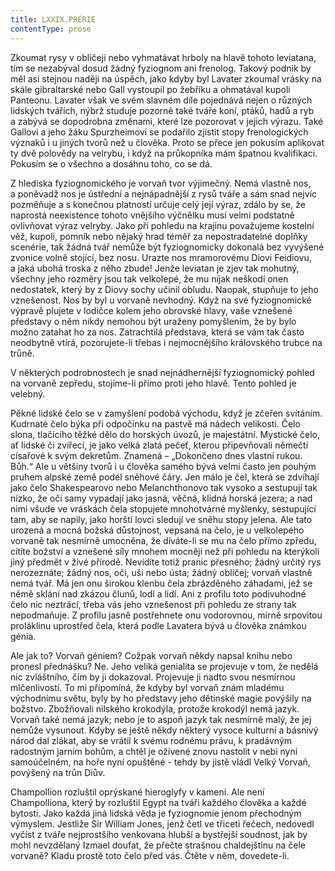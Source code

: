 ```yaml
---
title: LXXIX.PRÉRIE
contentType: prose
---
```


Zkoumat rysy v obličeji nebo vyhmatávat hrboly na hlavě tohoto leviatana, tím se nezabýval dosud žádný fyziognom ani frenolog. Takový podnik by měl asi stejnou naději na úspěch, jako kdyby byl Lavater zkoumal vrásky na skále gibraltarské nebo Gall vystoupil po žebříku a ohmatával kupoli Panteonu. Lavater však ve svém slavném díle pojednává nejen o různých lidských tvářích, nýbrž studuje pozorně také tváře koní, ptáků, hadů a ryb a zabývá se dopodrobna změnami, které lze pozorovat v jejich výrazu. Také Gallovi a jeho žáku Spurzheimovi se podařilo zjistit stopy frenologických význaků i u jiných tvorů než u člověka. Proto se přece jen pokusím aplikovat ty dvě polovědy na velrybu, i když na průkopníka mám špatnou kvalifikaci. Pokusím se o všechno a dosáhnu toho, co se dá.

Z hlediska fyziognomického je vorvaň tvor výjimečný. Nemá vlastně nos, a poněvadž nos je ústřední a nejnápadnější z rysů tváře a sám snad nejvíc pozměňuje a s konečnou platností určuje celý její výraz, zdálo by se, že naprostá neexistence tohoto vnějšího výčnělku musí velmi podstatně ovlivňovat výraz velryby. Jako při pohledu na krajinu považujeme kostelní věž, kupoli, pomník nebo nějaký hrad téměř za nepostradatelné doplňky scenérie, tak žádná tvář nemůže být fyziognomicky dokonalá bez vyvýšené zvonice volně stojící, bez nosu. Urazte nos mramorovému Diovi Feidiovu, a jaká ubohá troska z něho zbude! Jenže leviatan je zjev tak mohutný, všechny jeho rozměry jsou tak velkolepé, že mu nijak neškodí onen nedostatek, který by z Diovy sochy učinil obludu. Naopak, stupňuje to jeho vznešenost. Nos by byl u vorvaně nevhodný. Když na své fyziognomické výpravě plujete v lodičce kolem jeho obrovské hlavy, vaše vznešené představy o něm nikdy nemohou být uraženy pomyšlením, že by bylo možno zatahat ho za nos. Zatrachtilá představa, která se vám tak často neodbytně vtírá, pozorujete-li třebas i nejmocnějšího královského trubce na trůně.

V některých podrobnostech je snad nejnádhernější fyziognomický pohled na vorvaně zepředu, stojíme-li přímo proti jeho hlavě. Tento pohled je velebný.

Pěkné lidské čelo se v zamyšlení podobá východu, když je zčeřen svítáním. Kudrnaté čelo býka při odpočinku na pastvě má nádech velikosti. Čelo slona, tlačícího těžké dělo do horských úvozů, je majestátní. Mystické čelo, ať lidské či zvířecí, je jako velká zlatá pečeť, kterou připevňovali němečtí císařové k svým dekretům. Znamená – „Dokončeno dnes vlastní rukou. Bůh.“ Ale u většiny tvorů i u člověka samého bývá velmi často jen pouhým pruhem alpské země podél sněhové čáry. Jen málo je čel, která se zdvíhají jako čelo Shakespearovo nebo Melanchthonovo tak vysoko a sestupují tak nízko, že oči samy vypadají jako jasná, věčná, klidná horská jezera; a nad nimi všude ve vráskách čela stopujete mnohotvárné myšlenky, sestupující tam, aby se napily, jako horští lovci sledují ve sněhu stopy jelena. Ale tato urozená a mocná božská důstojnost, vepsaná na čelo, je u velkolepého vorvaně tak nesmírně umocněna, že díváte-li se mu na čelo přímo zpředu, cítíte božství a vznešené síly mnohem mocněji než při pohledu na kterýkoli jiný předmět v živé přírodě. Nevidíte totiž pranic přesného; žádný určitý rys nerozeznáte; žádný nos, oči, uši nebo ústa; žádný obličej; vorvaň vlastně nemá tvář. Má jen onu širokou klenbu čela zbrázděného záhadami, jež se němě sklání nad zkázou člunů, lodí a lidí. Ani z profilu toto podivuhodné čelo nic neztrácí, třeba vás jeho vznešenost při pohledu ze strany tak nepodmaňuje. Z profilu jasně postřehnete onu vodorovnou, mírně srpovitou proláklinu uprostřed čela, která podle Lavatera bývá u člověka známkou génia.

Ale jak to? Vorvaň géniem? Cožpak vorvaň někdy napsal knihu nebo pronesl přednášku? Ne. Jeho veliká genialita se projevuje v tom, že nedělá nic zvláštního, čím by ji dokazoval. Projevuje ji nadto svou nesmírnou mlčenlivostí. To mi připomíná, že kdyby byl vorvaň znám mladému východnímu světu, byly by ho představy jeho dětinské magie povýšily na božstvo. Zbožňovali nilského krokodýla, protože krokodýl nemá jazyk. Vorvaň také nemá jazyk; nebo je to aspoň jazyk tak nesmírně malý, že jej nemůže vysunout. Kdyby se ještě někdy některý vysoce kulturní a básnivý národ dal zlákat, aby se vrátil k svému rodnému právu, k pradávným radostným jarním bohům, a chtěl je oživené znovu nastolit v nebi nyní samoúčelném, na hoře nyní opuštěné - tehdy by jistě vládl Velký Vorvaň, povýšený na trůn Diův.

Champollion rozluštil oprýskané hieroglyfy v kameni. Ale není Champolliona, který by rozluštil Egypt na tváři každého člověka a každé bytosti. Jako každá jiná lidská věda je fyziognomie jenom přechodným výmyslem. Jestliže Sir William Jones, jenž četl ve třiceti řečech, nedovedl vyčíst z tváře nejprostšího venkovana hlubší a bystřejší soudnost, jak by mohl nevzdělaný Izmael doufat, že přečte strašnou chaldejštinu na čele vorvaně? Kladu prostě toto čelo před vás. Čtěte v něm, dovedete-li.
